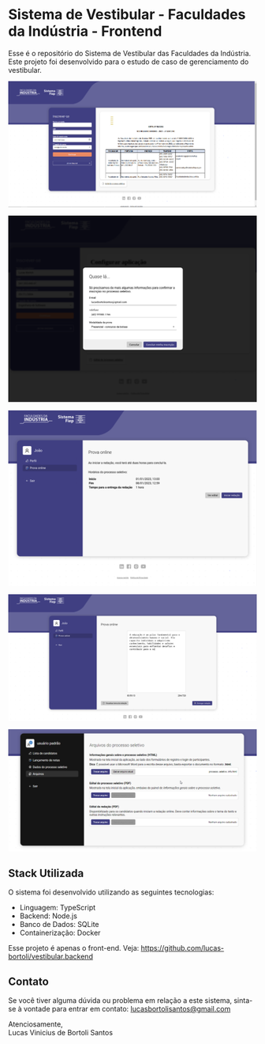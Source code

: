 # Sistema de Vestibular - Faculdades da Indústria - Frontend

Esse é o repositório do Sistema de Vestibular das Faculdades da Indústria. Este projeto foi desenvolvido para o estudo de caso de gerenciamento do vestibular.

![Tela principal do sistema](./screenshots/screenshot.png)

![Inscrição no vestibular](./screenshots/screenshot3.png)

![Início de redação](./screenshots/redacao_inicio.png)

![Durante a redação](./screenshots/redacao_durante.png)

![Tela de administração](./screenshots/screenshot2.png)

## Stack Utilizada

O sistema foi desenvolvido utilizando as seguintes tecnologias:

- Linguagem: TypeScript
- Backend: Node.js
- Banco de Dados: SQLite
- Containerização: Docker

Esse projeto é apenas o front-end. Veja: https://github.com/lucas-bortoli/vestibular.backend

## Contato

Se você tiver alguma dúvida ou problema em relação a este sistema, sinta-se à vontade para entrar em contato: lucasbortolisantos@gmail.com

Atenciosamente, \
Lucas Vinicius de Bortoli Santos
